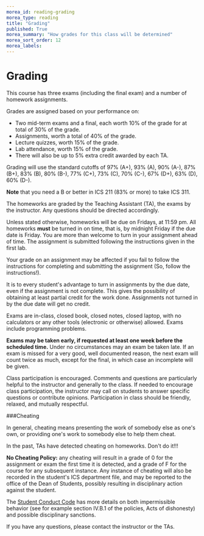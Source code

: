 ```yaml
---
morea_id: reading-grading
morea_type: reading
title: "Grading"
published: True
morea_summary: "How grades for this class will be determined"
morea_sort_order: 12
morea_labels: 
---
```


# Grading

This course has three exams (including the final exam) and a number of homework assignments.

Grades are assigned based on your performance on:

* Two mid-term exams and a final, each worth 10% of the grade for at total of 30% of the grade.
* Assignments, worth a total of 40% of the grade.
* Lecture quizzes, worth 15% of the grade.
* Lab attendance, worth 15% of the grade.
* There will also be up to 5% extra credit awarded by each TA.

Grading will use the standard cutoffs of 97% (A+), 93% (A), 90% (A-),
87% (B+), 83% (B), 80% (B-), 77% (C+), 73% (C), 70% (C-), 67% (D+),
63% (D), 60% (D-).

**Note** that you need a B or better in ICS 211 (83% or more) to take ICS 311.

The homeworks are graded by the Teaching Assistant (TA), the exams by the instructor. Any questions should be directed accordingly.

Unless stated otherwise, homeworks will be due on Fridays, at 11:59 pm. All homeworks **must** be turned in on time, that is, by midnight Friday if the due date is Friday. You are more than welcome to turn in your assignment ahead of time. The assignment is submitted following the instructions given in the first lab.

Your grade on an assignment may be affected if you fail to follow the instructions for completing and submitting the assignment (So, follow the instructions!).

It is to every student's advantage to turn in assignments by the due date, even if the assignment is not complete. This gives the possibility of obtaining at least partial credit for the work done. Assignments not turned in by the due date will get no credit.

Exams are in-class, closed book, closed notes, closed laptop, with no calculators or any other tools (electronic or otherwise) allowed. Exams include programming problems.

**Exams may be taken early, if requested at least one week before the scheduled time.** Under no circumstances may an exam be taken late. If an exam is missed for a very good, well documented reason, the next exam will count twice as much, except for the final, in which case an incomplete will be given.

Class participation is encouraged. Comments and questions are particularly helpful to the instructor and generally to the class. If needed to encourage class participation, the instructor may call on students to answer specific questions or contribute opinions. Participation in class should be friendly, relaxed, and mutually respectful.

###Cheating

In general, cheating means presenting the work of somebody else as one's own, or providing one's work to somebody else to help them cheat.

In the past, TAs have detected cheating on homeworks. Don't do it!!!

**No Cheating Policy:** any cheating will result in a grade of 0 for the assignment or exam the first time it is detected, and a grade of F for the course for any subsequent instance. Any instance of cheating will also be recorded in the student's ICS department file, and may be reported to the office of the Dean of Students, possibly resulting in disciplinary action against the student.

The [Student Conduct Code](http://studentaffairs.manoa.hawaii.edu/policies/conduct_code/system_scc.php) has more details on both impermissible behavior (see for example section IV.B.1 of the policies, Acts of dishonesty) and possible disciplinary sanctions.

If you have any questions, please contact the instructor or the TAs.

